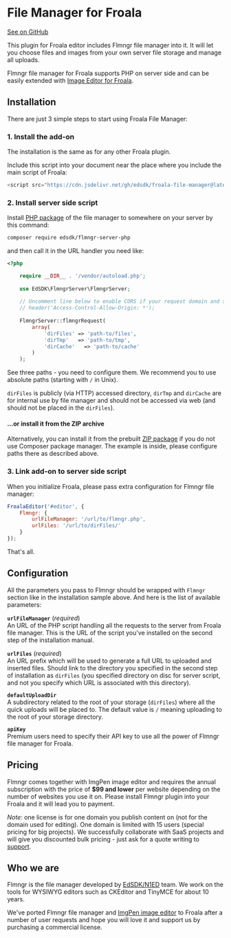 # File Manager for Froala

[See on GitHub](https://github.com/edsdk/froala-file-manager)

This plugin for Froala editor includes Flmngr file manager into it. It will let you choose files and images from your own server file storage and manage all uploads.

Flmngr file manager for Froala supports PHP on server side and can be easily extended with [Image Editor for Froala](https://froala-image-editor.com).

## Installation

There are just 3 simple steps to start using Froala File Manager: 

### 1. Install the add-on

The installation is the same as for any other Froala plugin.

Include this script into your document near the place where you include the main script of Froala:

```javascript
<script src="https://cdn.jsdelivr.net/gh/edsdk/froala-file-manager@latest/js/froala-file-manager.js"></script>
```

### 2. Install server side script

Install [PHP package](https://packagist.org/packages/edsdk/flmngr-server-php) of the file manager to somewhere on your server by this command:

```sh
composer require edsdk/flmngr-server-php
```
 
and then call it in the URL handler you need like:

```php
<?php

    require __DIR__ . '/vendor/autoload.php';
        
    use EdSDK\FlmngrServer\FlmngrServer;
    
    // Uncomment line below to enable CORS if your request domain and server domain are different
    // header('Access-Control-Allow-Origin: *');
    
    FlmngrServer::flmngrRequest(
        array(
            'dirFiles' => 'path-to/files',
            'dirTmp'   => 'path-to/tmp',
            'dirCache'   => 'path-to/cache'
        )
    );
```

See three paths - you need to configure them. We recommend you to use absolute paths (starting with `/` in Unix).

`dirFiles` is publicly (via HTTP) accessed directory, `dirTmp` and `dirCache` are for internal use by file manager and should not be accessed via web (and should not be placed in the `dirFiles`).

#### ...or install it from the ZIP archive

Alternatively, you can install it from the prebuilt [ZIP package](https://n1ed.com/download/flmngr-php.zip) if you do not use Composer package manager. The example is inside, please configure paths there as described above.

### 3. Link add-on to server side script

When you initialize Froala, please pass extra configuration for Flmngr file manager:

```javascript
FroalaEditor('#editor', {
    Flmngr: {
        urlFileManager: '/url/to/flmngr.php',
        urlFiles: '/url/to/dirFiles/'
    }
});
```

That's all.


## Configuration

All the parameters you pass to Flmngr should be wrapped with `Flmngr` section like in the installation sample above. And here is the list of available parameters:

**`urlFileManager`** (*required*)
\
An URL of the PHP script handling all the requests to the server from Froala file manager. This is the URL of the script you've installed on the second step of the installation manual.

**`urlFiles`** (*required*)
\
An URL prefix which will be used to generate a full URL to uploaded and inserted files. Should link to the directory you specified in the second step of installation as `dirFiles` (you specified directory on disc for server script, and not you specify which URL is associated with this directory).

**`defaultUploadDir`**
\
A subdirectory related to the root of your storage (`dirFiles`) where all the quick uploads will be placed to. The default value is `/` meaning uploading to the root of your storage directory.

**`apiKey`**
\
Premium users need to specify their API key to use all the power of Flmngr file manager for Froala.


## Pricing

Flmngr comes together with ImgPen image editor and requires the annual subscription with the price of **$99 and lower** per website depending on the number of websites you use it on. Please install Flmngr plugin into your Froala and it will lead you to payment.

*Note*: one license is for one domain you publish content on (not for the domain used for editing). One domain is limited with 15 users (special pricing for big projects). We successfully collaborate with SaaS projects and will give you discounted bulk pricing - just ask for a quote writing to [support](mailto:support@n1ed.zendesk.com).

## Who we are

Flmngr is the file manager developed by [EdSDK/N1ED](https://n1ed.com) team.
We work on the tools for WYSIWYG editors such as CKEditor and TinyMCE for about 10 years.

We've ported Flmngr file manager and [ImgPen image editor](https://froala-image-editor.com) to Froala after a number of user requests and hope you will love it and support us by purchasing a commercial license.